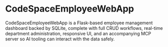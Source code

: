 # CodeSpaceEmployeeWebApp
CodeSpaceEmployeeWebApp is a Flask-based employee management dashboard backed by SQLite, complete with full CRUD workflows, real-time department administration, responsive UI, and an accompanying MCP server so AI tooling can interact with the data safely.
